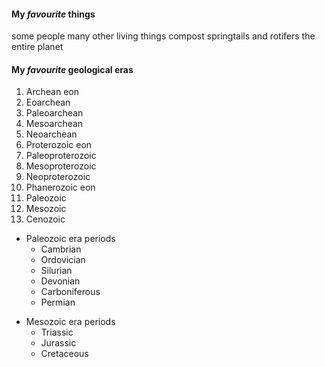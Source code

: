 #### My *favourite* things
  some people
  many other living things
  compost
  springtails and rotifers
  the entire planet
  
#### My *favourite* geological eras
 1.  Archean eon
   1.  Eoarchean
   2.  Paleoarchean
   3.  Mesoarchean
   4.  Neoarchean
 2.  Proterozoic eon
   1.  Paleoproterozoic
   2.  Mesoproterozoic
   3.  Neoproterozoic
 3.  Phanerozoic eon
   1.  Paleozoic
   2.  Mesozoic
   3.  Cenozoic

 * Paleozoic era periods
   * Cambrian
   * Ordovician
   * Silurian
   * Devonian
   * Carboniferous
   * Permian

 - Mesozoic era periods
   - Triassic
   - Jurassic
   - Cretaceous
